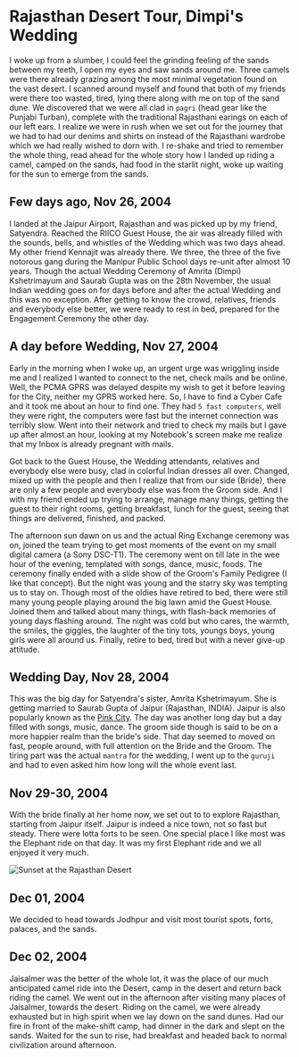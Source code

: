 # Rajasthan Desert Tour, Dimpi's Wedding

I woke up from a slumber, I could feel the grinding feeling of the sands between my teeth, I open my eyes and saw sands around me. Three camels were there already grazing among the most minimal vegetation found on the vast desert. I scanned around myself and found that both of my friends were there too wasted, tired, lying there along with me on top of the sand dune. We discovered that we were all clad in `pagri` (head gear like the Punjabi Turban), complete with the traditional Rajasthani earings on each of our left ears. I realize we were in rush when we set out for the journey that we had to had our denims and shirts on instead of the Rajasthani wardrobe which we had really wished to dorn with. I re-shake and tried to remember the whole thing, read ahead for the whole story how I landed up riding a camel, camped on the sands, had food in the starlit night, woke up waiting for the sun to emerge from the sands.

## Few days ago, Nov 26, 2004

I landed at the Jaipur Airport, Rajasthan and was picked up by my friend, Satyendra. Reached the RIICO Guest House, the air was already filled with the sounds, bells, and whistles of the Wedding which was two days ahead. My other friend Kennajit was already there. We three, the three of the five notorous gang during the Manipur Public School days re-unit after almost 10 years. Though the actual Wedding Ceremony of Amrita (Dimpi) Kshetrimayum and Saurab Gupta was on the 28th November, the usual Indian wedding goes on for days before and after the actual Wedding and this was no exception. After getting to know the crowd, relatives, friends and everybody else better, we were ready to rest in bed, prepared for the Engagement Ceremony the other day.

## A day before Wedding, Nov 27, 2004

Early in the morning when I woke up, an urgent urge was wriggling inside me and I realized I wanted to connect to the net, check mails and be online. Well, the PCMA GPRS was delayed despite my wish to get it before leaving for the City, neither my GPRS worked here. So, I have to find a Cyber Cafe and it took me about an hour to find one. They had `5 fast computers`, well they were right, the computers were fast but the internet connection was terribly slow. Went into their network and tried to check my mails but I gave up after almost an hour, looking at my Notebook's screen make me realize that my Inbox is already pregnant with mails.

Got back to the Guest House, the Wedding attendants, relatives and everybody else were busy, clad in colorful Indian dresses all over. Changed, mixed up with the people and then I realize that from our side (Bride), there are only a few people and everybody else was from the Groom side. And I with my friend ended up trying to arrange, manage many things, getting the guest to their right rooms, getting breakfast, lunch for the guest, seeing that things are delivered, finished, and packed.

The afternoon sun dawn on us and the actual Ring Exchange ceremony was on, joined the team trying to get most moments of the event on my small digital camera (a Sony DSC-T1). The ceremony went on till late in the wee hour of the evening, templated with songs, dance, music, foods. The ceremony finally ended with a slide show of the Groom's Family Pedigree (I like that concept). But the night was young and the starry sky was tempting us to stay on. Though most of the oldies have retired to bed, there were still many young people playing around the big lawn amid the Guest House. Joined them and talked about many things, with flash-back memories of young days flashing around. The night was cold but who cares, the warmth, the smiles, the giggles, the laughter of the tiny tots, youngs boys, young girls were all around us. Finally, retire to bed, tired but with a never give-up attitude.

## Wedding Day, Nov 28, 2004

This was the big day for Satyendra's sister, Amrita Kshetrimayum. She is getting married to Saurab Gupta of Jaipur (Rajasthan, INDIA). Jaipur is also popularly known as the [Pink City](https://en.wikipedia.org/wiki/Jaipur). The day was another long day but a day filled with songs, music, dance. The groom side though is said to be on a more happier realm than the bride's side. That day seemed to moved on fast, people around, with full attention on the Bride and the Groom. The tiring part was the actual `mantra` for the wedding, I went up to the `guruji` and had to even asked him how long will the whole event last.

## Nov 29-30, 2004

With the bride finally at her home now, we set out to to explore Rajasthan, starting from Jaipur itself. Jaipur is indeed a nice town, not so fast but steady. There were lotta forts to be seen. One special place I like most was the Elephant ride on that day. It was my first Elephant ride and we all enjoyed it very much.

<img class="large" src="https://cdn.oinam.com/img/india/rajasthan-desert-sunset.webp" alt="Sunset at the Rajasthan Desert" loading="lazy">

## Dec 01, 2004

We decided to head towards Jodhpur and visit most tourist spots, forts, palaces, and the sands.

## Dec 02, 2004

Jaisalmer was the better of the whole lot, it was the place of our much anticipated camel ride into the Desert, camp in the desert and return back riding the camel. We went out in the afternoon after visiting many places of Jaisalmer, towards the desert. Riding on the camel, we were already exhausted but in high spirit when we lay down on the sand dunes. Had our fire in front of the make-shift camp, had dinner in the dark and slept on the sands. Waited for the sun to rise, had breakfast and headed back to normal civilization around afternoon.